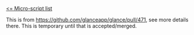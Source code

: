 [<= Micro-script list](../#micro-scripts)

This is from https://github.com/glanceapp/glance/pull/471, see more details there. This is temporary until that is accepted/merged.